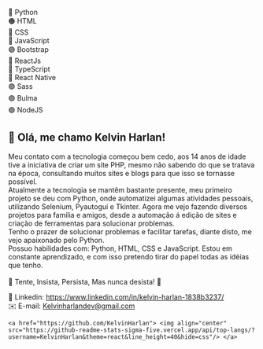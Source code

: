 <!--- 👋 Hi, I’m @KelvinHarlan
- 👀 I’m interested in ...
- 🌱 I’m currently learning ...
- 💞️ I’m looking to collaborate on ...
- 📫 How to reach me ...
--->
🐍 Python <br>
🟠 HTML <br>
🔵 CSS <br>
📒 JavaScript <br>
🟣 Bootstrap<br>
🔵 ReactJs<br>
🔵 TypeScript<br>
🔵 React Native<br>
🟣 Sass<br>
🟣 Bulma<br>
🟢 NodeJS

<!---
KelvinHarlan/KelvinHarlan is a ✨ special ✨ repository because its `README.md` (this file) appears on your GitHub profile.
You can click the Preview link to take a look at your changes.
--->
<h2>👋 Olá, me chamo Kelvin Harlan!</h2>

<p>Meu contato com a tecnologia começou bem cedo, aos 14 anos de idade tive a iniciativa de criar um site PHP, mesmo não sabendo do que se tratava na época, consultando muitos sites e blogs para que isso se tornasse possível.<br>
Atualmente a tecnologia se mantêm bastante presente, meu primeiro projeto se deu com Python, onde automatizei algumas atividades pessoais, utilizando Selenium, Pyautogui e Tkinter. Agora me vejo fazendo diversos projetos para família e amigos, desde a automação á edição de sites e criação de ferramentas para solucionar problemas.<br>
Tenho o prazer de solucionar problemas e facilitar tarefas, diante disto, me vejo apaixonado pelo Python.<br>
Possuo habilidades com: Python, HTML, CSS e JavaScript. Estou em constante aprendizado, e com isso pretendo tirar do papel todas as idéias que tenho.<br>
<br>
📌 Tente, Insista, Persista, Mas nunca desista! 📌 </p>

🔵 Linkedin: https://www.linkedin.com/in/kelvin-harlan-1838b3237/ <br>
✉️ E-mail: Kelvinharlandev@gmail.com


    <a href="https://github.com/KelvinHarlan"> <img align="center" src="https://github-readme-stats-sigma-five.vercel.app/api/top-langs/?username=KelvinHarlan&theme=react&line_height=40&hide=css"/> </a>
